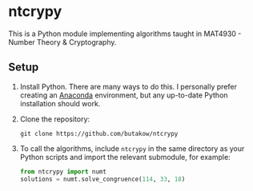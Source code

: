 # ntcrypy
This is a Python module implementing algorithms taught in MAT4930 - Number Theory &amp; Cryptography.

## Setup

1. Install Python. There are many ways to do this. I personally prefer creating an [Anaconda](https://www.anaconda.com/products/individual) environment, but any up-to-date Python installation should work.

2. Clone the repository:

	```
	git clone https://github.com/butakow/ntcrypy
	```

3. To call the algorithms, include `ntcrypy` in the same directory as your Python scripts and import the relevant submodule, for example:

	```py
	from ntcrypy import numt
	solutions = numt.solve_congruence(114, 33, 18)
	```
